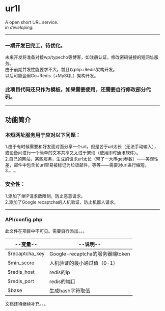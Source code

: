 # ur1l
A open short URL service.     
*in developing.*

-------------
### 一期开发已完工，待优化。
未来开发将准备对接wp/typecho等博客，如注册认证，修改密码链接的短网址服务。     
由于前期并发性能要求不大，暂且以php+Redis架构开发。   
以后可能会用Go+Redis（+MySQL）架构开发。    
### 此项目代码还只作为模板，如果需要使用，还需要自行修改部分代码。    

-----------
## 功能简介
### 本短网址服务用于应对以下问题：   
1.由于有时候需要和好友面对面分享一个url，但是苦于url太长（无法手动输入），或设备间进行一个简单的文本共享又太过于繁琐（使用即时通讯软件）。   
2.自己的网站，某些服务，生成的请求url太长（带了一大串get参数）——美观性差，邮件中包含长url容易被标记为垃圾邮件，等等——需要对url进行缩短。
3.……    

### 安全性：    
1.添加了单IP请求数限制，防止恶意请求。   
2.添加了Google recaptcha的人机验证，防止机器人请求。    

---------------
### API/config.php
此文件在项目中不可见。需要自行添加。。。

|--变量--|--说明--|
|--|--|
|$recaptcha_key|Google-recaptcha的服务器端token|   
|$min_score|人机验证的最小通过值（0-1）|   
|$redis_host|redis的ip|   
|$redis_port|redis的端口|   
|$base|生成hash字符取值|   

文档还待继续补充。。。
